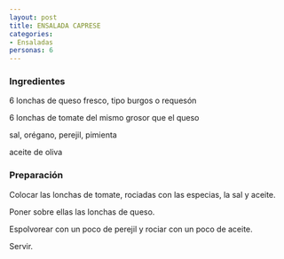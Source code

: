 ```yaml
---
layout: post
title: ENSALADA CAPRESE
categories:
- Ensaladas
personas: 6 
---
```

<h3>Ingredientes</h3>
6 lonchas de queso fresco, tipo burgos o requesón

6 lonchas de tomate del mismo grosor que el queso

sal, orégano, perejil, pimienta

aceite de oliva

<h3>Preparación</h3>
Colocar las lonchas de tomate, rociadas con las especias, la sal y aceite.

Poner sobre ellas las lonchas de queso.

Espolvorear con un poco de perejil y rociar con un poco de aceite.

Servir.

